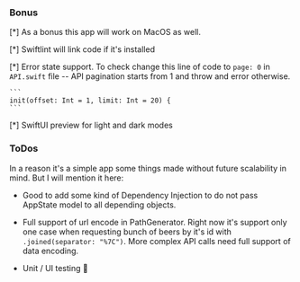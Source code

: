 ### Bonus

[*] As a bonus this app will work on MacOS as well.

[*] Swiftlint will link code if it's installed

[*] Error state support. To check change this line of code to `page: 0` in `API.swift` file -- API pagination
    starts from 1 and throw and error otherwise.

    ```
    init(offset: Int = 1, limit: Int = 20) {
    ```

[*] SwiftUI preview for light and dark modes



### ToDos

In a reason it's a simple app some things made without future scalability in mind. But I will mention it here:

- Good to add some kind of Dependency Injection to do not pass AppState model to all depending objects.

- Full support of url encode in PathGenerator. Right now it's support only one case when requesting bunch of beers by
    it's id with `.joined(separator: "%7C")`. More complex API calls need full support of data encoding.

- Unit / UI testing 🤘
